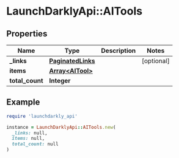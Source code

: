 # LaunchDarklyApi::AITools

## Properties

| Name | Type | Description | Notes |
| ---- | ---- | ----------- | ----- |
| **_links** | [**PaginatedLinks**](PaginatedLinks.md) |  | [optional] |
| **items** | [**Array&lt;AITool&gt;**](AITool.md) |  |  |
| **total_count** | **Integer** |  |  |

## Example

```ruby
require 'launchdarkly_api'

instance = LaunchDarklyApi::AITools.new(
  _links: null,
  items: null,
  total_count: null
)
```

